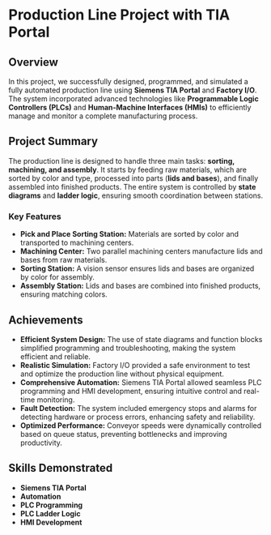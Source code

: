 # Production Line Project with TIA Portal

## Overview
In this project, we successfully designed, programmed, and simulated a fully automated production line using **Siemens TIA Portal** and **Factory I/O**. The system incorporated advanced technologies like **Programmable Logic Controllers (PLCs)** and **Human-Machine Interfaces (HMIs)** to efficiently manage and monitor a complete manufacturing process.

## Project Summary
The production line is designed to handle three main tasks: **sorting, machining, and assembly**. It starts by feeding raw materials, which are sorted by color and type, processed into parts (**lids and bases**), and finally assembled into finished products. The entire system is controlled by **state diagrams** and **ladder logic**, ensuring smooth coordination between stations.

### Key Features
- **Pick and Place Sorting Station:** Materials are sorted by color and transported to machining centers.
- **Machining Center:** Two parallel machining centers manufacture lids and bases from raw materials.
- **Sorting Station:** A vision sensor ensures lids and bases are organized by color for assembly.
- **Assembly Station:** Lids and bases are combined into finished products, ensuring matching colors.

## Achievements
- **Efficient System Design:** The use of state diagrams and function blocks simplified programming and troubleshooting, making the system efficient and reliable.
- **Realistic Simulation:** Factory I/O provided a safe environment to test and optimize the production line without physical equipment.
- **Comprehensive Automation:** Siemens TIA Portal allowed seamless PLC programming and HMI development, ensuring intuitive control and real-time monitoring.
- **Fault Detection:** The system included emergency stops and alarms for detecting hardware or process errors, enhancing safety and reliability.
- **Optimized Performance:** Conveyor speeds were dynamically controlled based on queue status, preventing bottlenecks and improving productivity.

## Skills Demonstrated
- **Siemens TIA Portal**
- **Automation**
- **PLC Programming**
- **PLC Ladder Logic**
- **HMI Development**

